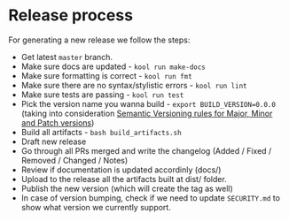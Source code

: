 # Release process

For generating a new release we follow the steps:

- Get latest `master` branch.
- Make sure docs are updated - `kool run make-docs`
- Make sure formatting is correct - `kool run fmt`
- Make sure there are no syntax/stylistic errors - `kool run lint`
- Make sure tests are passing - `kool run test`
- Pick the version name you wanna build - `export BUILD_VERSION=0.0.0` (taking into consideration [Semantic Versioning rules for Major, Minor and Patch versions](https://semver.org/#summary))
- Build all artifacts - `bash build_artifacts.sh`
- Draft new release
- Go through all PRs merged and write the changelog (Added / Fixed / Removed / Changed / Notes)
- Review if documentation is updated accordinly (docs/)
- Upload to the release all the artifacts built at dist/ folder.
- Publish the new version (which will create the tag as well)
- In case of version bumping, check if we need to update `SECURITY.md` to show what version we currently support.
